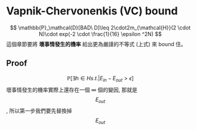 # Vapnik-Chervonenkis (VC) bound

$$
\mathbb{P}_\mathcal{D}[BAD\ D]\leq 2\cdot2m_{\mathcal{H}}(2 \cdot N)\cdot exp(-2 \cdot \frac{1}{16} \epsilon ^2N)
$$
這個章節要將 **壞事情發生的機率** 給出更為嚴謹的不等式 (上式) 來 bound 住。

## Proof

$$
\mathbb{P}[\exists h \in H s.t. | E_{in} - E_{out} > \epsilon]
$$壞事情發生的機率實際上還存在一個 ∞ 個的變因, 那就是 $$E_{out}$$, 所以第一步我們要先替換掉 $$E_{out}$$
